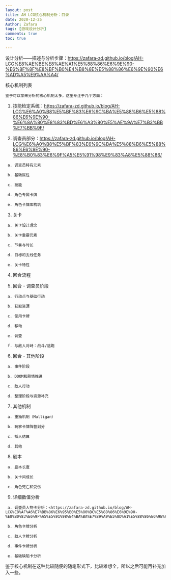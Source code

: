 ```yaml
---
layout: post
title: AH LCG核心机制分析：目录
date: 2020-12-25
Author: Zafara
tags: [游戏设计分析]
comments: true
toc: true

---
```


设计分析——描述与分析步骤：<https://zafara-zd.github.io/blog/AH-LCG%E8%AE%BE%E8%AE%A1%E5%88%86%E6%9E%90-%E6%8F%8F%E8%BF%B0%E4%B8%8E%E5%88%86%E6%9E%90%E6%AD%A5%E9%AA%A4/>

核心机制列表

    鉴于可以拿来分析的核心机制太多，这里专注于几个方面：

   1. 技能检定系统：<https://zafara-zd.github.io/blog/AH-LCG%E6%A0%B8%E5%BF%83%E6%9C%BA%E5%88%B6%E5%88%86%E6%9E%90-%E6%8A%80%E8%83%BD%E6%A3%80%E5%AE%9A%E7%B3%BB%E7%BB%9F/>

   2. 调查员部分：<https://zafara-zd.github.io/blog/AH-LCG%E6%A0%B8%E5%BF%83%E6%9C%BA%E5%88%B6%E5%88%86%E6%9E%90-%E8%B0%83%E6%9F%A5%E5%91%98%E9%83%A8%E5%88%86/>

     a. 调查员特有元素

     b. 基础属性

     c. 技能

     d. 角色专属卡牌

     e. 角色卡牌库构筑

   3. 关卡

     a. 关卡设计理念

     b. 关卡重要元素

     c. 节奏与时长

     d. 目标和支线任务

     e. 关卡特性

   4. 回合流程

   5. 回合 - 调查员阶段

     a. 行动点与基础行动

     b. 获取资源

     c. 使用卡牌

     d. 移动

     e. 调查

     f. 与敌人对峙：战斗/逃跑

   6. 回合 - 其他阶段

     a. 事件阶段

     b. DOOM和剧情推进

     c. 敌人行动

     d. 整理阶段与资源补充

   7. 其他机制

     a. 重抽机制（Mulligan）

     b. 玩家卡牌阵营划分

     c. 插入结算

     d. 其他

   8. 剧本

     a. 剧本长度

     b. 关卡间成长

     c. 角色死亡和受伤

   9. 详细数值分析

     a. 调查员人物卡分析：<https://zafara-zd.github.io/blog/AH-LCG%E8%AF%A6%E7%BB%86%E6%95%B0%E5%80%BC%E5%88%86%E6%9E%90-%E8%B0%83%E6%9F%A5%E5%91%98%E4%BA%BA%E7%89%A9%E5%8D%A1%E5%88%86%E6%9E%90%E7%9B%AE%E5%BD%95/>

     b. 角色卡牌分析

     c. 敌人卡牌分析

     d. 事件卡牌分析

     e. 基础缺陷卡分析

   鉴于核心机制在这种比较随便的随笔形式下，比较难想全，所以之后可能再补充加入一些。
